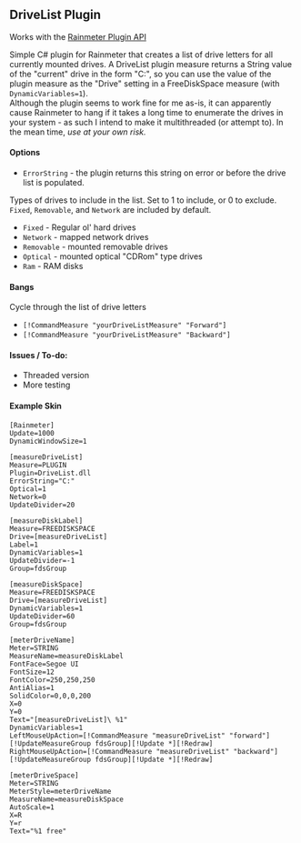 DriveList Plugin
----------------
Works with the [Rainmeter Plugin API](https://github.com/rainmeter/rainmeter-plugin-sdk "rainmeter-plugin-sdk")

Simple C# plugin for Rainmeter that creates a list of drive letters for all currently mounted drives.  A DriveList plugin measure returns a String value of the "current" drive in the form "C:", so you can use the value of the plugin measure as the "Drive" setting in a FreeDiskSpace measure (with `DynamicVariables=1`).  
Although the plugin seems to work fine for me as-is, it can apparently cause Rainmeter to hang if it takes a long time to enumerate the drives in your system - as such I intend to make it multithreaded (or attempt to).  In the mean time, _use at your own risk._

#### Options
* `ErrorString` - the plugin returns this string on error or before the drive list is populated.

Types of drives to include in the list.  Set to 1 to include, or 0 to exclude.  `Fixed`, `Removable`, and `Network` are included by default.

* `Fixed`		- Regular ol' hard drives
* `Network`		- mapped network drives
* `Removable`	- mounted removable drives
* `Optical`		- mounted optical "CDRom" type drives
* `Ram`			- RAM disks

#### Bangs
Cycle through the list of drive letters

* `[!CommandMeasure "yourDriveListMeasure" "Forward"]`
* `[!CommandMeasure "yourDriveListMeasure" "Backward"]`
 
#### Issues / To-do:
+ Threaded version
+ More testing
 
#### Example Skin
```
[Rainmeter]
Update=1000
DynamicWindowSize=1

[measureDriveList]
Measure=PLUGIN
Plugin=DriveList.dll
ErrorString="C:"
Optical=1
Network=0
UpdateDivider=20

[measureDiskLabel]
Measure=FREEDISKSPACE
Drive=[measureDriveList]
Label=1
DynamicVariables=1
UpdateDivider=-1
Group=fdsGroup

[measureDiskSpace]
Measure=FREEDISKSPACE
Drive=[measureDriveList]
DynamicVariables=1
UpdateDivider=60
Group=fdsGroup

[meterDriveName]
Meter=STRING
MeasureName=measureDiskLabel
FontFace=Segoe UI
FontSize=12
FontColor=250,250,250
AntiAlias=1
SolidColor=0,0,0,200
X=0
Y=0
Text="[measureDriveList]\ %1"
DynamicVariables=1
LeftMouseUpAction=[!CommandMeasure "measureDriveList" "forward"][!UpdateMeasureGroup fdsGroup][!Update *][!Redraw]
RightMouseUpAction=[!CommandMeasure "measureDriveList" "backward"][!UpdateMeasureGroup fdsGroup][!Update *][!Redraw]

[meterDriveSpace]
Meter=STRING
MeterStyle=meterDriveName
MeasureName=measureDiskSpace
AutoScale=1
X=R
Y=r
Text="%1 free"
```
